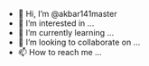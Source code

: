 - 👋 Hi, I’m @akbar141master
- 👀 I’m interested in ...
- 🌱 I’m currently learning ...
- 💞️ I’m looking to collaborate on ...
- 📫 How to reach me ...

<!---
akbar141master/akbar141master is a ✨ special ✨ repository because its `README.md` (this file) appears on your GitHub profile.
You can click the Preview link to take a look at your changes.
--->

